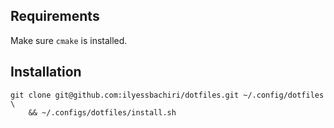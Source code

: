 ## Requirements
Make sure `cmake` is installed.

## Installation

```
git clone git@github.com:ilyessbachiri/dotfiles.git ~/.config/dotfiles \
    && ~/.configs/dotfiles/install.sh
```
